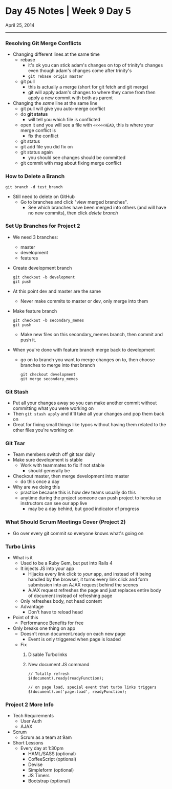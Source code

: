 # Day 45 Notes | Week 9 Day 5

April 25, 2014

---

### Resolving Git Merge Conflicts

* Changing different lines at the same time
	* rebase
		* it's ok you can stick adam's changes on top of trinity's changes even though adam's changes come after trinity's
		* ```git rebase origin master```
	* git pull
		* this is actually a merge (short for git fetch and git merge)
		* git will apply adam's changes to where they came from then apply a new commit with both as parent
* Changing the *same* line at the same line
	* git pull will give you auto-merge conflict
	* do **git status**
		* will tell you which file is conflicted
	* open it and you will see a file with ```<<<<<HEAD```, this is where your merge conflict is
		* fix the conflict
	* git status
	* git add file you did fix on
	* git status again
		* you should see changes should be committed
	* git commit with msg about fixing merge conflict
	
### How to Delete a Branch
	
```
git branch -d test_branch
```

* Still need to delete on GitHub
	* Go to branches and click "view merged branches". 
		* See which branches have been merged into others (and will have no new commits), then click *delete branch*

### Set Up Branches for Project 2

* We need 3 branches:
	* master
	* development
	* features
* Create development branch
	
	```
	git checkout -b development
	git push
	```
* At this point dev and master are the same
	* Never make commits to master or dev, only merge into them
* Make feature branch

	```
	git checkout -b secondary_memes
	git push
	```
	
	* Make new files on this secondary_memes branch, then commit and push it.
* When you're done with feature branch merge back to development
	* go on to branch you want to merge changes on to, then choose branches to merge into that branch
	
		```
		git checkout development
		git merge secondary_memes
		```
		
### Git Stash

* Put all your changes away so you can make another commit without committing what you were working on
* Then ```git stash apply``` and it'll take all your changes and pop them back on
* Great for fixing small things like typos without having them related to the other files you're working on

### Git Tsar

* Team members switch off git tsar daily
* Make sure development is stable
	* Work with teammates to fix if not stable
		* should generally be
* Checkout master, then merge development into master
	* do this once a day
* Why are we doing this
	* practice because this is how dev teams usually do this
	* anytime during the project someone can push project to heroku so instructors can see our app live
		* may be a day behind, but good indicator of progress
	
### What Should Scrum Meetings Cover (Project 2)

* Go over every git commit so everyone knows what's going on

### Turbo Links

* What is it
	* Used to be a Ruby Gem, but put into Rails 4
	* It injects JS into your app
		* Hijacks every link click to *your* app, and instead of it being handled by the browser, it turns every link click and form submission into an AJAX request behind the scenes
		* AJAX request refreshes the page and just replaces entire body of document instead of refreshing page
	* Only refreshes body, not head content
	* Advantage
		* Don't have to reload head
* Point of this
	* Performance Benefits for free
* Only breaks one thing on app
	* Doesn't rerun document.ready on each new page
		* Event is only triggered when page is loaded
	* Fix
		1. Disable Turbolinks
		2. New document JS command
		
			```
			// Totally refresh
			$(document).ready(readyFunction);
			
			// on page load, special event that turbo links triggers
			$(document).on('page:load', readyFunction); 
			```
			
### Project 2 More Info

* Tech Requirements
	* User Auth
	* AJAX
* Scrum
	* Scrum as a team at 9am
* Short Lessons
	* Every day at 1:30pm
		* HAML/SASS (optional)
		* CoffeeScript (optional)
		* Devise
		* Simpleform (optional)
		* JS Timers
		* Bootstrap (optional)